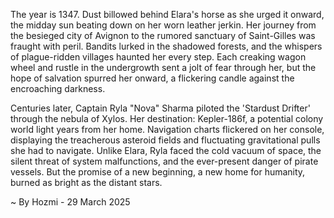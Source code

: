 
The year is 1347.  Dust billowed behind Elara's horse as she urged it onward, the midday sun beating down on her worn leather jerkin.  Her journey from the besieged city of Avignon to the rumored sanctuary of Saint-Gilles was fraught with peril.  Bandits lurked in the shadowed forests, and the whispers of plague-ridden villages haunted her every step.  Each creaking wagon wheel and rustle in the undergrowth sent a jolt of fear through her, but the hope of salvation spurred her onward, a flickering candle against the encroaching darkness.

Centuries later, Captain Ryla "Nova" Sharma piloted the 'Stardust Drifter' through the nebula of Xylos.  Her destination: Kepler-186f, a potential colony world light years from her home.  Navigation charts flickered on her console, displaying the treacherous asteroid fields and fluctuating gravitational pulls she had to navigate.  Unlike Elara, Ryla faced the cold vacuum of space, the silent threat of system malfunctions, and the ever-present danger of pirate vessels. But the promise of a new beginning, a new home for humanity, burned as bright as the distant stars.

~ By Hozmi - 29 March 2025
